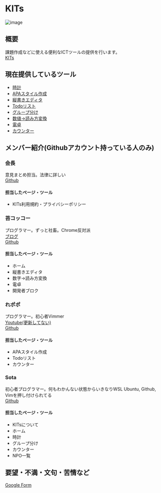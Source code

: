 # KITs 

![image](https://www.kits-tools.net/assets/images/logo.png)

## 概要
課題作成などに使える便利なICTツールの提供を行います。\
[KITs](https://kits-tools.net/)

## 現在提供しているツール
- [時計](https://www.kits-tools.net/clock.html)
- [APAスタイル作成](https://www.kits-tools.net/apa.html)
- [縦書きエディタ](https://www.kits-tools.net/vertical.html)
- [Todoリスト](https://www.kits-tools.net/todo.html)
- [グループ分け](https://www.kits-tools.net/group.html)
- [数値→読み方変換](https://www.kits-tools.net/number.html)
- [電卓](https://www.kits-tools.net/calculator.html)
- [カウンター](https://www.kits-tools.net/count.html)

## メンバー紹介(Githubアカウント持っている人のみ)
### 会長
意見まとめ担当。法律に詳しい\
[Github](https://github.com/Lapis-Lazward)
#### 担当したページ・ツール
- KITs利用規約・プライバシーポリシー
### 苔コッコー
プログラマー。ずっと社畜。Chrome反対派\
[ブログ](https://blog.kokecoco.me)\
[Github](https://github.com/Kokecoco)
#### 担当したページ・ツール
- ホーム
- 縦書きエディタ
- 数字→読み方変換
- 電卓
- 開発者ブロク
### れポポ
プログラマー。初心者Vimmer\
[Youtube(更新してない)](https://www.youtube.com/@repopo)\
[Github](https://github.com/YouTuber-repopo)
#### 担当したページ・ツール
- APAスタイル作成
- Todoリスト
- カウンター
### Sota
初心者プログラマー。何もわかんない状態からいきなりWSL Ubuntu, Github, Vimを押し付けられてる\
[Github](https://github.com/Sota000-1)
#### 担当したページ・ツール
- KITsについて
- ホーム
- 時計
- グループ分け
- カウンター
- NPO一覧

## 要望・不満・文句・苦情など
[Google Form](https://docs.google.com/forms/d/e/1FAIpQLSfQ2HDfz_z1-7AvMsCKL42T2aQ3MfVlV3py0MHhBq5122tbOw/formrestricted)
